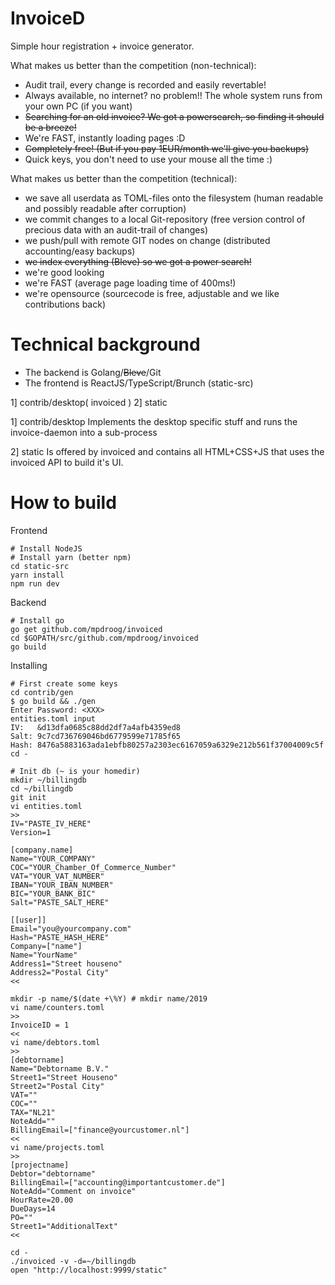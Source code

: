 InvoiceD
===========
Simple hour registration + invoice generator.

What makes us better than the competition (non-technical):

* Audit trail, every change is recorded and easily revertable!
* Always available, no internet? no problem!! The whole system runs from your own PC (if you want)
* ~~Searching for an old invoice? We got a powersearch, so finding it should be a breeze!~~
* We're FAST, instantly loading pages :D
* ~~Completely free! (But if you pay 1EUR/month we'll give you backups)~~
* Quick keys, you don't need to use your mouse all the time :)

What makes us better than the competition (technical):

* we save all userdata as TOML-files onto the filesystem (human readable and possibly readable after corruption)
* we commit changes to a local Git-repository (free version control of precious data with an audit-trail of changes)
* we push/pull with remote GIT nodes on change (distributed accounting/easy backups)
* ~~we index everything (Bleve) so we got a power search!~~
* we're good looking
* we're FAST (average page loading time of 400ms!)
* we're opensource (sourcecode is free, adjustable and we like contributions back)

Technical background
===========
- The backend is Golang/~~Bleve~~/Git
- The frontend is ReactJS/TypeScript/Brunch (static-src)

1] contrib/desktop( invoiced )
2] static

1] contrib/desktop
Implements the desktop specific stuff
and runs the invoice-daemon into a sub-process

2] static
Is offered by invoiced and contains all HTML+CSS+JS
that uses the invoiced API to build it's UI.

How to build
===========
Frontend
```
# Install NodeJS
# Install yarn (better npm)
cd static-src
yarn install
npm run dev
```

Backend
```
# Install go
go get github.com/mpdroog/invoiced
cd $GOPATH/src/github.com/mpdroog/invoiced
go build
```

Installing
```
# First create some keys
cd contrib/gen
$ go build && ./gen
Enter Password: <XXX>
entities.toml input
IV:   &d13dfa0685c88dd2df7a4afb4359ed8
Salt: 9c7cd736769046bd6779599e71785f65
Hash: 8476a5883163ada1ebfb80257a2303ec6167059a6329e212b561f37004009c5f
cd -

# Init db (~ is your homedir)
mkdir ~/billingdb
cd ~/billingdb
git init
vi entities.toml
>>
IV="PASTE_IV_HERE"
Version=1

[company.name]
Name="YOUR_COMPANY"
COC="YOUR_Chamber_Of_Commerce_Number"
VAT="YOUR_VAT_NUMBER"
IBAN="YOUR_IBAN_NUMBER"
BIC="YOUR_BANK_BIC"
Salt="PASTE_SALT_HERE"

[[user]]
Email="you@yourcompany.com"
Hash="PASTE_HASH_HERE"
Company=["name"]
Name="YourName"
Address1="Street houseno"
Address2="Postal City"
<<

mkdir -p name/$(date +\%Y) # mkdir name/2019
vi name/counters.toml
>>
InvoiceID = 1
<<
vi name/debtors.toml
>>
[debtorname]
Name="Debtorname B.V."
Street1="Street Houseno"
Street2="Postal City"
VAT=""
COC=""
TAX="NL21"
NoteAdd=""
BillingEmail=["finance@yourcustomer.nl"]
<<
vi name/projects.toml
>>
[projectname]
Debtor="debtorname"
BillingEmail=["accounting@importantcustomer.de"]
NoteAdd="Comment on invoice"
HourRate=20.00
DueDays=14
PO=""
Street1="AdditionalText"
<<

cd -
./invoiced -v -d=~/billingdb
open "http://localhost:9999/static"
```

